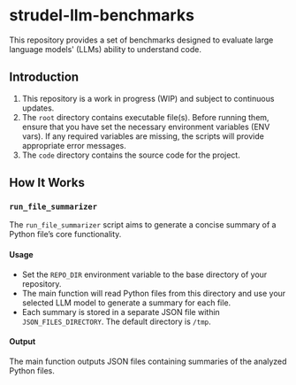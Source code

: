 

# strudel-llm-benchmarks

This repository provides a set of benchmarks designed to evaluate large language models' (LLMs) 
ability to understand code.

## Introduction

1. This repository is a work in progress (WIP) and subject to continuous updates.
2. The `root` directory contains executable file(s). Before running them, ensure that you have set the necessary environment variables (ENV vars). If any required variables are missing, the scripts will provide appropriate error messages.
3. The `code` directory contains the source code for the project.

## How It Works

### `run_file_summarizer`

The `run_file_summarizer` script aims to generate a concise summary of a 
Python file’s core functionality.

#### Usage
- Set the `REPO_DIR` environment variable to the base directory of your repository.
- The main function will read Python files from this directory and use your selected 
LLM model to generate a summary for each file.
- Each summary is stored in a separate JSON file within `JSON_FILES_DIRECTORY`. 
The default directory is `/tmp`.

#### Output
The main function outputs JSON files containing summaries of the analyzed Python files.
